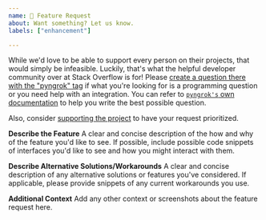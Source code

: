 ```yaml
---
name: 🚀 Feature Request
about: Want something? Let us know.
labels: ["enhancement"]

---
```


While we'd love to be able to support every person on their projects, that would simply be infeasible. Luckily, that's what the helpful developer community over at Stack Overflow is for! Please [create a question there with the "pyngrok" tag](https://stackoverflow.com/questions/ask?tags=python+pyngrok+ngrok) if what you're looking for is a programming question or you need help with an integration. You can refer to [`pyngrok's` own documentation](https://pyngrok.readthedocs.io/en/latest/) to help you write the best possible question.

Also, consider [supporting the project](https://github.com/sponsors/alexdlaird) to have your request prioritized.

**Describe the Feature**
A clear and concise description of the how and why of the feature you'd like to see. If possible, include possible code snippets of interfaces you'd like to see and how you might interact with them.

**Describe Alternative Solutions/Workarounds**
A clear and concise description of any alternative solutions or features you've considered. If applicable, please provide snippets of any current workarounds you use.

**Additional Context**
Add any other context or screenshots about the feature request here.
